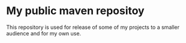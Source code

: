 # My public maven repositoy
This repository is used for release of some of my projects to a smaller audience and for my own use. 
